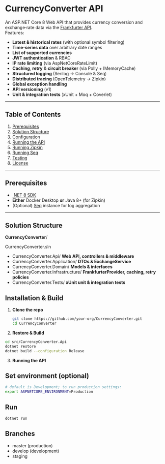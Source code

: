 # CurrencyConverter API

An ASP.NET Core 8 Web API that provides currency conversion and exchange‐rate data via the [Frankfurter API](https://frankfurter.dev).  
Features:

- **Latest & historical rates** (with optional symbol filtering)  
- **Time‑series data** over arbitrary date ranges  
- **List of supported currencies**  
- **JWT authentication** & RBAC  
- **IP rate limiting** (via AspNetCoreRateLimit)  
- **Caching**, **retry** & **circuit breaker** (via Polly + IMemoryCache)  
- **Structured logging** (Serilog → Console & Seq)  
- **Distributed tracing** (OpenTelemetry → Zipkin)  
- **Global exception handling**  
- **API versioning** (v1)  
- **Unit & integration tests** (xUnit + Moq + Coverlet)  

---

## Table of Contents

1. [Prerequisites](#prerequisites)  
2. [Solution Structure](#solution-structure)  
3. [Configuration](#configuration)  
4. [Running the API](#running-the-api)  
5. [Running Zipkin](#running-zipkin)  
6. [Running Seq](#running-seq)  
7. [Testing](#testing)  
9. [License](#license)  

---

## Prerequisites

- [.NET 8 SDK](https://dotnet.microsoft.com/download)  
- **Either** Docker Desktop **or** Java 8+ (for Zipkin)  
- (Optional) [Seq](https://datalust.co/seq) instance for log aggregation  

---

## Solution Structure


**CurrencyConverter**/ 

CurrencyConverter.sln 

 - CurrencyConverter.Api/ **Web API, controllers & middleware** 
 - CurrencyConverter.Application/ **DTOs & ExchangeService** 
 - CurrencyConverter.Domain/ **Models & interfaces**
 - CurrencyConverter.Infrastructure/ **FrankfurterProvider, caching, retry policies**
 - CurrencyConverter.Tests/ **xUnit unit & integration tests**

## Installation & Build

1. **Clone the repo**  
   ```bash
   git clone https://github.com/your-org/CurrencyConverter.git
   cd CurrencyConverter
2. **Restore & Build**

```bash
cd src/CurrencyConverter.Api
dotnet restore
dotnet build --configuration Release
```


3. **Running the API**

## Set environment (optional)

```bash
# default is Development; to run production settings:
export ASPNETCORE_ENVIRONMENT=Production
```
## Run

```bash
dotnet run
```

## Branches
- master (production)
- develop (development)
- staging
